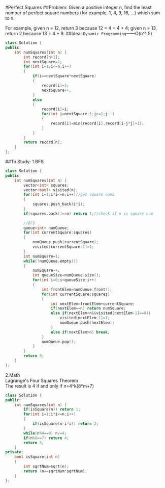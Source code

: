 #Perfect Squares
##Problem:
Given a positive integer n, find the least number of perfect square numbers (for example, 1, 4, 9, 16, ...) which sum to n.

For example, given n = 12, return 3 because 12 = 4 + 4 + 4; given n = 13, return 2 because 13 = 4 + 9.
##Idea:
`Dynamic Programming`——O(n^1.5)
```cpp
class Solution {
public:
    int numSquares(int n) {
        int record[n+1];
        int nextSquare=1;
        for(int i=1;i<=n;i++)
        {
            if(i==nextSquare*nextSquare)
            {
                record[i]=1;
                nextSquare++;
            }
            else
            {
                record[i]=i;
                for(int j=nextSquare-1;j>=1;j--)
                {
                    record[i]=min(record[i],record[i-j*j]+1);
                }
            }
        }
        return record[n];
    }
};
```
##To Study:
1.BFS
```cpp
class Solution {
public:
    int numSquares(int n) {
        vector<int> squares;
        vector<bool> visited(n);
        for(int i=1;i*i<=n;i++)//get square nums
        {
            squares.push_back(i*i);
        }
        if(squares.back()==n) return 1;//check if n is square num
        
        //BFS
        queue<int> numQueue;
        for(int currentSquare:squares)
        {
            numQueue.push(currentSquare);
            visited[currentSquare-1]=1;
        }
        int numSquare=1;
        while(!numQueue.empty())
        {
            numSquare++;
            int queueSize=numQueue.size();
            for(int i=0;i<queueSize;i++)
            {
                int frontElem=numQueue.front();
                for(int currentSquare:squares)
                {
                    int nextElem=frontElem+currentSquare;
                    if(nextElem==n) return numSquare;
                    else if(nextElem<n&&visited[nextElem-1]==0){
                        visited[nextElem-1]=1;
                        numQueue.push(nextElem);
                    }
                    else if(nextElem>n) break;
                }
                numQueue.pop();
            }
        }
        return 0;
    }
};
```
2.Math  
Lagrange's Four Squares Theorem  
The result is 4 if and only if n=4^k(8*m+7)
```cpp
class Solution {
public:
    int numSquares(int n) {
        if(isSquare(n)) return 1;
        for(int i=1;i*i<=n;i++)
        {
            if(isSquare(n-i*i)) return 2;
        }
        while(n%4==0) n/=4;
        if(n%8==7) return 4;
        return 3;
    }
private:
    bool isSquare(int n)
    {
        int sqrtNum=sqrt(n);
        return (n==sqrtNum*sqrtNum);
    }
};
```